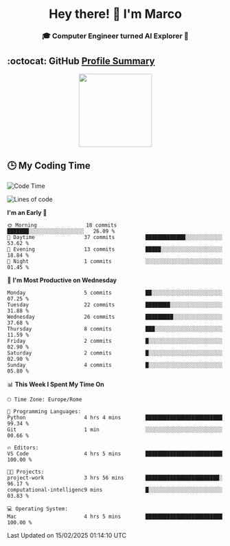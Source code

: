 <h1 align="center">Hey there! 👋 I'm Marco</h1> <h3 align="center">🎓 Computer Engineer turned AI Explorer 🌌</h3>

## :octocat: GitHub <a href="https://github.com/vn7n24fzkq/github-profile-summary-cards">Profile Summary</a>

<p align="center">
   <img style="height:170px;display:inline-block" src="http://github-profile-summary-cards.vercel.app/api/cards/profile-details?username=MarcoDelCore&theme=github_dark" />
</p>

## :clock3: My Coding Time 

<!--START_SECTION:waka-->
![Code Time](http://img.shields.io/badge/Code%20Time-69%20hrs%203%20mins-blue)

![Lines of code](https://img.shields.io/badge/From%20Hello%20World%20I%27ve%20Written-104.1%20thousand%20lines%20of%20code-blue)

**I'm an Early 🐤** 

```text
🌞 Morning                18 commits          ███████░░░░░░░░░░░░░░░░░░   26.09 % 
🌆 Daytime                37 commits          █████████████░░░░░░░░░░░░   53.62 % 
🌃 Evening                13 commits          █████░░░░░░░░░░░░░░░░░░░░   18.84 % 
🌙 Night                  1 commits           ░░░░░░░░░░░░░░░░░░░░░░░░░   01.45 % 
```
📅 **I'm Most Productive on Wednesday** 

```text
Monday                   5 commits           ██░░░░░░░░░░░░░░░░░░░░░░░   07.25 % 
Tuesday                  22 commits          ████████░░░░░░░░░░░░░░░░░   31.88 % 
Wednesday                26 commits          █████████░░░░░░░░░░░░░░░░   37.68 % 
Thursday                 8 commits           ███░░░░░░░░░░░░░░░░░░░░░░   11.59 % 
Friday                   2 commits           █░░░░░░░░░░░░░░░░░░░░░░░░   02.90 % 
Saturday                 2 commits           █░░░░░░░░░░░░░░░░░░░░░░░░   02.90 % 
Sunday                   4 commits           █░░░░░░░░░░░░░░░░░░░░░░░░   05.80 % 
```


📊 **This Week I Spent My Time On** 

```text
🕑︎ Time Zone: Europe/Rome

💬 Programming Languages: 
Python                   4 hrs 4 mins        █████████████████████████   99.34 % 
Git                      1 min               ░░░░░░░░░░░░░░░░░░░░░░░░░   00.66 % 

🔥 Editors: 
VS Code                  4 hrs 5 mins        █████████████████████████   100.00 % 

🐱‍💻 Projects: 
project-work             3 hrs 56 mins       ████████████████████████░   96.17 % 
computational-intelligenc9 mins              █░░░░░░░░░░░░░░░░░░░░░░░░   03.83 % 

💻 Operating System: 
Mac                      4 hrs 5 mins        █████████████████████████   100.00 % 
```


 Last Updated on 15/02/2025 01:14:10 UTC
<!--END_SECTION:waka-->

